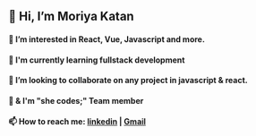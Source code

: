 <h2> 👋 Hi, I’m Moriya Katan </h2>

<h4> 👀 I’m interested in React, Vue, Javascript and more. </h4>
<h4> 🌱 I'm currently learning fullstack development </h4>
<h4> 💞️ I’m looking to collaborate on any project in javascript & react.  </h4>
<h4> 🎀 & I'm "she codes;" Team member  </h4>
<h4> 📫 How to reach me: <a href="https://www.linkedin.com/in/moriya-katan-5248316b/" trget="_blank">linkedin</a> | <a href="mailto:moriyakatan@gmail.com">Gmail</a></h4>
<!---
mktana/mktana is a ✨ special ✨ repository because its `README.md` (this file) appears on your GitHub profile.
You can click the Preview link to take a look at your changes.
--->
